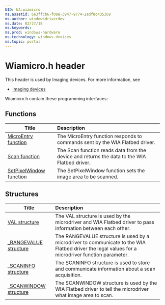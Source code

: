 ```yaml
---
UID: NA:wiamicro
ms.assetid: 6e3ffcb6-f08e-3947-9774-2adf8c435369
ms.author: windowsdriverdev
ms.date: 02/27/18
ms.keywords: 
ms.prod: windows-hardware
ms.technology: windows-devices
ms.topic: portal
---
```


# Wiamicro.h header



This header is used by Imaging devices. For more information, see
- [Imaging devices](../_image/index.md)

Wiamicro.h contain these programming interfaces:


## Functions

| Title   | Description   |
| ---- |:---- |
| [MicroEntry function](nf-wiamicro-microentry.md) | The MicroEntry function responds to commands sent by the WIA Flatbed driver. |
| [Scan function](nf-wiamicro-scan.md) | The Scan function reads data from the device and returns the data to the WIA Flatbed driver. |
| [SetPixelWindow function](nf-wiamicro-setpixelwindow.md) | The SetPixelWindow function sets the image area to be scanned. |

## Structures

| Title   | Description   |
| ---- |:---- |
| [VAL structure](ns-wiamicro-val.md) | The VAL structure is used by the microdriver and WIA Flatbed driver to pass information between each other. |
| [_RANGEVALUE structure](ns-wiamicro-_rangevalue.md) | The RANGEVALUE structure is used by a microdriver to communicate to the WIA Flatbed driver the legal values for a microdriver function parameter. |
| [_SCANINFO structure](ns-wiamicro-_scaninfo.md) | The SCANINFO structure is used to store and communicate information about a scan acquisition. |
| [_SCANWINDOW structure](ns-wiamicro-_scanwindow.md) | The SCANWINDOW structure is used by the WIA Flatbed driver to tell the microdriver what image area to scan. |

